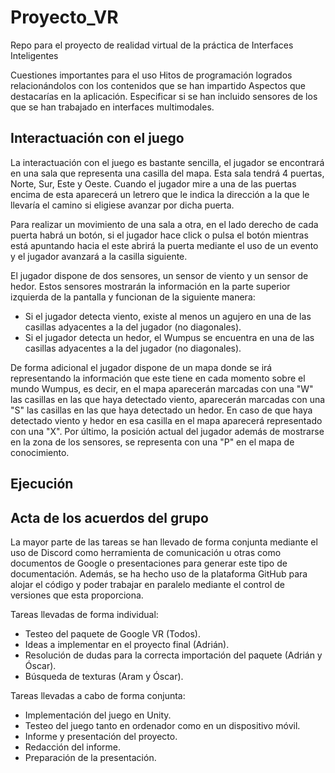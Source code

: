 # Proyecto_VR
Repo para el proyecto de realidad virtual de la práctica de Interfaces Inteligentes




Cuestiones importantes para el uso
Hitos de programación logrados relacionándolos con los contenidos que se han impartido
Aspectos que destacarías en la aplicación. Especificar si se han incluido sensores de los que se han trabajado en interfaces multimodales.
## Interactuación con el juego

La interactuación con el juego es bastante sencilla, el jugador se encontrará en
una sala que representa una casilla del mapa. Esta sala tendrá 4 puertas, Norte,
Sur, Este y Oeste. Cuando el jugador mire a una de las puertas encima de esta
aparecerá un letrero que le indica la dirección a la que le llevaría el camino si
eligiese avanzar por dicha puerta.


Para realizar un movimiento de una sala a otra, en el lado derecho de cada
puerta habrá un botón, si el jugador hace click o pulsa el botón mientras está
apuntando hacia el este abrirá la puerta mediante el uso de un evento y el jugador
avanzará a la casilla siguiente.


El jugador dispone de dos sensores, un sensor de viento y un sensor de hedor.
Estos sensores mostrarán la información en la parte superior izquierda de la
pantalla y funcionan de la siguiente manera:


* Si el jugador detecta viento, existe al menos un agujero en una de las
casillas adyacentes a la del jugador (no diagonales).
* Si el jugador detecta un hedor, el Wumpus se encuentra en una de las
casillas adyacentes a la del jugador (no diagonales).


De forma adicional el jugador dispone de un mapa donde se irá representando la
información que este tiene en cada momento sobre el mundo Wumpus, es decir, en
el mapa aparecerán marcadas con una "W" las casillas en las que haya detectado
viento, aparecerán marcadas con una "S" las casillas en las que haya detectado un
hedor. En caso de que haya detectado viento y hedor en esa casilla en el mapa
aparecerá representado con una "X". Por último, la posición actual del jugador
además de mostrarse en la zona de los sensores, se representa con una "P" en el
mapa de conocimiento.

## Ejecución

## Acta de los acuerdos del grupo

La mayor parte de las tareas se han llevado de forma conjunta mediante el uso de
Discord como herramienta de comunicación u otras como documentos de Google o
presentaciones para generar este tipo de documentación. Además, se ha hecho uso
de la plataforma GitHub para alojar el código y poder trabajar en paralelo mediante el
control de versiones que esta proporciona.

Tareas llevadas de forma individual:

* Testeo del paquete de Google VR (Todos).
* Ideas a implementar en el proyecto final (Adrián).
* Resolución de dudas para la correcta importación del paquete (Adrián y Óscar).
* Búsqueda de texturas (Aram y Óscar).

Tareas llevadas a cabo de forma conjunta:

* Implementación del juego en Unity.
* Testeo del juego tanto en ordenador como en un dispositivo móvil.
* Informe y presentación del proyecto.
* Redacción del informe.
* Preparación de la presentación.
